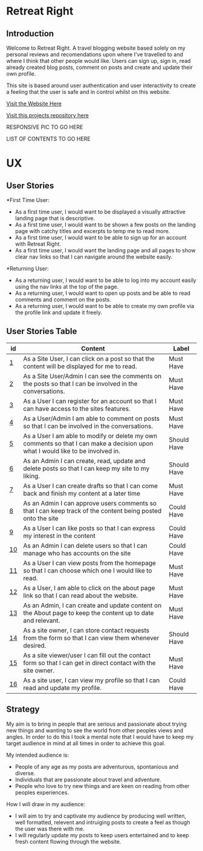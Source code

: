 # Retreat Right

## Introduction

Welcome to Retreat Right. A travel blogging website based solely on my personal reviews and recomendations upon where I've travelled to and where I think that other people would like. Users can sign up, sign in, read already created blog posts, comment on posts and create and update their own profile.

This site is based around user authentication and user interactivity to create a feeling that the user is safe and in control whilst on this website.

[Visit the Website Here](https://retreat-right-89a95f86c8e5.herokuapp.com/)

[Visit this projects repository here](https://github.com/RachaelBull/retreat-right)

RESPONSIVE PIC TO GO HERE

LIST OF CONTENTS TO GO HERE

# UX

## User Stories

*First Time User:
- As a first time user, I would want to be displayed a visually attractive landing page that is descriptive.
- As a first time user, I would want to be shown a few posts on the landing page with catchy titles and excerpts to temp me to read more.
- As a first time user, I would want to be able to sign up for an account with Retreat Right.
- As a first time user, I would want the landing page and all pages to show clear nav links so that I can navigate around the website easily.

*Returning User:
- As a returning user, I would want to be able to log into my account easily using the nav links at the top of the page.
- As a returning user, I would want to open up posts and be able to read comments and comment on the posts.
- As a returning user, I would want to be able to create my own profile via the profile link and update it freely.

## User Stories Table

| id  |  Content | Label |
| ------ | ------ | ------ |
| [1](https://github.com/RachaelBull/retreat-right/issues/1) | As a Site User, I can click on a post so that the content will be displayed for me to read. | Must Have |
| [2](https://github.com/RachaelBull/retreat-right/issues/2) | As a Site User/Admin I can see the comments on the posts so that I can be involved in the conversations. | Must Have |
| [3](https://github.com/RachaelBull/retreat-right/issues/3) | As a User I can register for an account so that I can have access to the sites features. | Must Have |
| [4](https://github.com/RachaelBull/retreat-right/issues/4) | As a User/Admin I am able to comment on posts so that I can be involved in the conversations. | Must Have |
| [5](https://github.com/RachaelBull/retreat-right/issues/5) | As a User I am able to modify or delete my own comments so that I can make a decision upon what I would like to be involved in. | Should Have |
| [6](https://github.com/RachaelBull/retreat-right/issues/6) | As an Admin I can create, read, update and delete posts so that I can keep my site to my liking. | Should Have |
| [7](https://github.com/RachaelBull/retreat-right/issues/7) | As a User I can create drafts so that I can come back and finish my content at a later time | Must Have |
| [8](https://github.com/RachaelBull/retreat-right/issues/8) | As an Admin I can approve users comments so that I can keep track of the content being posted onto the site | Could Have |
| [9](https://github.com/RachaelBull/retreat-right/issues/9) | As a User I can like posts so that I can express my interest in the content | Could Have |
| [10](https://github.com/RachaelBull/retreat-right/issues/10) | As an Admin I can delete users so that I can manage who has accounts on the site | Could Have |
| [11](https://github.com/RachaelBull/retreat-right/issues/11) | As a User I can view posts from the homepage so that I can choose which one I would like to read. | Must Have |
| [12](https://github.com/RachaelBull/retreat-right/issues/12) | As a User, I am able to click on the about page link so that I can read about the website. | Must Have |
| [13](https://github.com/RachaelBull/retreat-right/issues/13) | As an Admin, I can create and update content on the About page to keep the content up to date and relevant. | Must Have |
| [14](https://github.com/RachaelBull/retreat-right/issues/14) | As a site owner, I can store contact requests from the form so that I can view them whenever desired. | Should Have |
| [15](https://github.com/RachaelBull/retreat-right/issues/15) | As a site viewer/user I can fill out the contact form so that I can get in direct contact with the site owner. | Must Have |
| [16](https://github.com/RachaelBull/retreat-right/issues/16) | As a site user, I can view my profile so that I can read and update my profile. | Could Have |

## Strategy

My aim is to bring in people that are serious and passionate about trying new things and wanting to see the world from other peoples views and angles. In order to do this I took a mental note that I would have to keep my target audience in mind at all times in order to achieve this goal.

My intended audience is:
- People of any age as my posts are adventurous, spontanious and diverse.
- Individuals that are passionate about travel and adventure.
- People who love to try new things and are keen on reading from other peoples experiences.

How I will draw in my audience:
- I will aim to try and captivate my audience by producing well written, well formatted, relevent and intruiging posts to create a feel as though the user was there with me.
- I will regularly update my posts to keep users entertained and to keep fresh content flowing through the website.

